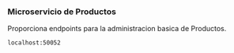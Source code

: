 
### Microservicio de Productos

Proporciona endpoints para la administracion basica de Productos.

`localhost:50052`